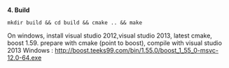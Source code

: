 
**4. Build**

```
mkdir build && cd build && cmake .. && make
```

On windows, install visual studio 2012,visual studio 2013, latest cmake, boost 1.59. prepare with cmake (point to boost), compile with visual studio 2013
Windows :
http://boost.teeks99.com/bin/1.55.0/boost_1_55_0-msvc-12.0-64.exe
